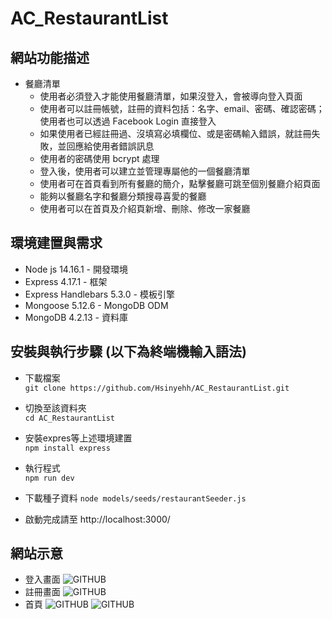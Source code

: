 # AC_RestaurantList

## 網站功能描述
* 餐廳清單 
	* 使用者必須登入才能使用餐廳清單，如果沒登入，會被導向登入頁面
	* 使用者可以註冊帳號，註冊的資料包括：名字、email、密碼、確認密碼；使用者也可以透過 Facebook Login 直接登入
	* 如果使用者已經註冊過、沒填寫必填欄位、或是密碼輸入錯誤，就註冊失敗，並回應給使用者錯誤訊息
	* 使用者的密碼使用 bcrypt 處理
	* 登入後，使用者可以建立並管理專屬他的一個餐廳清單
	* 使用者可在首頁看到所有餐廳的簡介，點擊餐廳可跳至個別餐廳介紹頁面
	* 能夠以餐廳名字和餐廳分類搜尋喜愛的餐廳
	* 使用者可以在首頁及介紹頁新增、刪除、修改一家餐廳
	

## 環境建置與需求 
* Node js 14.16.1 - 開發環境 
* Express 4.17.1 - 框架
* Express Handlebars 5.3.0 - 模板引擎 
* Mongoose 5.12.6 -  MongoDB ODM
* MongoDB 4.2.13 - 資料庫

## 安裝與執行步驟 (以下為終端機輸入語法)
* 下載檔案  
  `git clone https://github.com/Hsinyehh/AC_RestaurantList.git`
 
* 切換至該資料夾  
 `cd AC_RestaurantList`

* 安裝expres等上述環境建置  
 `npm install express`

* 執行程式  
 `npm run dev`

* 下載種子資料
 `node models/seeds/restaurantSeeder.js`

* 啟動完成請至 http://localhost:3000/ 

## 網站示意
* 登入畫面
![GITHUB](https://img.onl/YBYz50)
* 註冊畫面
![GITHUB](https://img.onl/BFAGeG)
* 首頁
![GITHUB](https://img.onl/1mKJ0J)
![GITHUB](https://img.onl/e2r9SW)

